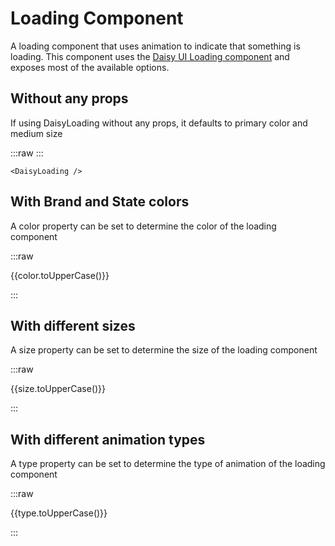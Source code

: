 <script setup lang="ts">
import {DaisyLoading, DaisyTab, DaisyTabs} from 'daisy-vue'
import {colorsBrand, colorsState, sizes} from 'daisy-vue/globals'

const types = ['spinner', 'dots', 'ring', 'ball', 'bars', 'infinity']
</script>

# Loading Component

A loading component that uses animation to indicate that something is loading. This component
uses the [Daisy UI Loading component](https://daisyui.com/components/loading/) and exposes most of the
available options.

## Without any props

If using DaisyLoading without any props, it defaults to primary color and medium size

<DaisyTabs>
<DaisyTab title="Preview">

:::raw
<DaisyLoading/>
:::

</DaisyTab>
<DaisyTab title="Code">

```vue
<DaisyLoading />
```

</DaisyTab>
</DaisyTabs>

## With Brand and State colors

A color property can be set to determine the color of the loading component

<DaisyTabs>
<DaisyTab title="Preview">

:::raw

<div class="grid grid-cols-5 gap-4">
<div v-for="color in [...colorsBrand, ...colorsState]" :key="color" class="flex flex-col items-center">
<p>{{color.toUpperCase()}}</p>
<DaisyLoading  :color="color"/>
</div>
</div>
:::

</DaisyTab>
<DaisyTab title="Code">

<template v-for="color in [...colorsBrand, ...colorsState]" :key="color">

```vue-vue
<DaisyLoading color="{{color}}"/>
```

</template>

</DaisyTab>
</DaisyTabs>

## With different sizes

A size property can be set to determine the size of the loading component

<DaisyTabs>
<DaisyTab title="Preview">

:::raw

<div class="grid grid-cols-5 gap-4">
<div v-for="size in sizes" :key="size" class="flex flex-col items-center">
<p>{{size.toUpperCase()}}</p>
<DaisyLoading :size="size"/>
</div>
</div>
:::

</DaisyTab>
<DaisyTab title="Code">

<template v-for="size in sizes" :key="size">

```vue-vue
<DaisyLoading size="{{size}}"/>
```

</template>

</DaisyTab>
</DaisyTabs>

## With different animation types

A type property can be set to determine the type of animation of the loading component

<DaisyTabs>
<DaisyTab title="Preview">

:::raw

<div class="grid grid-cols-5 gap-4">
<div v-for="type in types" :key="type" class="flex flex-col items-center">
<p>{{type.toUpperCase()}}</p>
<DaisyLoading :type="type"/>
</div>
</div>
:::

</DaisyTab>
<DaisyTab title="Code">

<template v-for="type in types" :key="type">

```vue-vue
<DaisyLoading type="{{type}}"/>
```

</template>

</DaisyTab>
</DaisyTabs>
